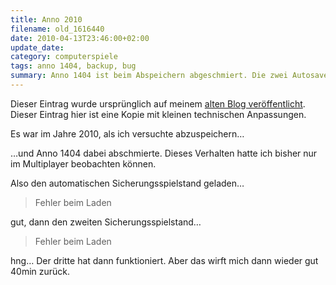 ```yaml
---
title: Anno 2010
filename: old_1616440
date: 2010-04-13T23:46:00+02:00
update_date:
category: computerspiele
tags: anno 1404, backup, bug
summary: Anno 1404 ist beim Abspeichern abgeschmiert. Die zwei Autosaves davor waren auch kaputt.
---
```

Dieser Eintrag wurde ursprünglich auf meinem [alten Blog veröffentlicht](https://stu.blogger.de/stories/1616440/). Dieser Eintrag hier ist eine Kopie mit kleinen technischen Anpassungen.

Es war im Jahre 2010, als ich versuchte abzuspeichern…

…und Anno 1404 dabei abschmierte. Dieses Verhalten hatte ich bisher nur im Multiplayer beobachten können.

Also den automatischen Sicherungsspielstand geladen…

> Fehler beim Laden

gut, dann den zweiten Sicherungsspielstand…

> Fehler beim Laden

hng…
Der dritte hat dann funktioniert. Aber das wirft mich dann wieder gut 40min zurück.
